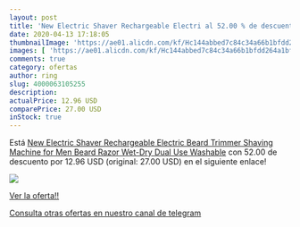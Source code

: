 ```yaml
---
layout: post
title: 'New Electric Shaver Rechargeable Electri al 52.00 % de descuento'
date: 2020-04-13 17:18:05
thumbnailImage: 'https://ae01.alicdn.com/kf/Hc144abbed7c84c34a66b1bfdd264a1bfM/New-Electric-Shaver-Rechargeable-Electric-Beard-Trimmer-Shaving-Machine-for-Men-Beard-Razor-Wet-Dry-Dual.jpg_350x350._SL200_.jpg'
images: [ 'https://ae01.alicdn.com/kf/Hc144abbed7c84c34a66b1bfdd264a1bfM/New-Electric-Shaver-Rechargeable-Electric-Beard-Trimmer-Shaving-Machine-for-Men-Beard-Razor-Wet-Dry-Dual.jpg_350x350._SL200_.jpg' ]
comments: true
category: ofertas
author: ring
slug: 4000063105255
description:
actualPrice: 12.96 USD
comparePrice: 27.00 USD
inStock: true
---
```


Está [New Electric Shaver Rechargeable Electric Beard Trimmer Shaving Machine for Men Beard Razor Wet-Dry Dual Use Washable](https://www.amazon.com/dp/4000063105255/?tag=redken08-20) con 52.00 de descuento por 12.96 USD (original: 27.00 USD) en el siguiente enlace!

[![](https://ae01.alicdn.com/kf/Hc144abbed7c84c34a66b1bfdd264a1bfM/New-Electric-Shaver-Rechargeable-Electric-Beard-Trimmer-Shaving-Machine-for-Men-Beard-Razor-Wet-Dry-Dual.jpg_350x350._SL200_.jpg)](https://www.amazon.com/dp/4000063105255/?tag=redken08-20)

[Ver la oferta!!](https://www.amazon.com/dp/4000063105255/?tag=redken08-20)

[Consulta otras ofertas en nuestro canal de telegram](https://t.me/s/ofertas25)
